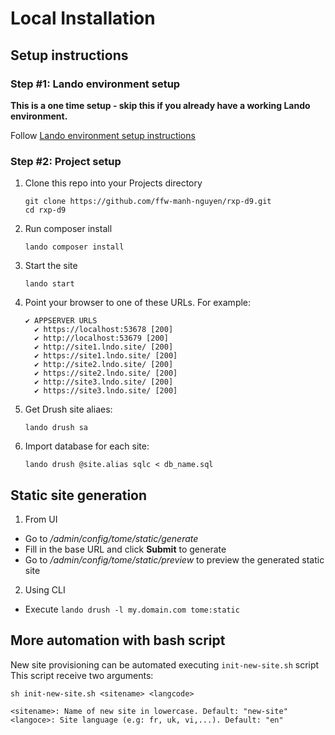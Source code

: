 # Local Installation

## Setup instructions

### Step #1: Lando environment setup

**This is a one time setup - skip this if you already have a working Lando environment.**  

Follow [Lando environment setup instructions](https://docs.lando.dev/getting-started/installation.html)

### Step #2: Project setup

1. Clone this repo into your Projects directory

    ```
    git clone https://github.com/ffw-manh-nguyen/rxp-d9.git
    cd rxp-d9
    ```

2. Run composer install

    ```
    lando composer install
    ```

2. Start the site

    ```
    lando start
    ```

3. Point your browser to one of these URLs. For example:

    ```
    ✔ APPSERVER URLS
      ✔ https://localhost:53678 [200]
      ✔ http://localhost:53679 [200]
      ✔ http://site1.lndo.site/ [200]
      ✔ https://site1.lndo.site/ [200]
      ✔ http://site2.lndo.site/ [200]
      ✔ https://site2.lndo.site/ [200]
      ✔ http://site3.lndo.site/ [200]
      ✔ https://site3.lndo.site/ [200]
    ```

4. Get Drush site aliaes: 
    ```
    lando drush sa
    ```

5. Import database for each site:
    ```
    lando drush @site.alias sqlc < db_name.sql
    ```

## Static site generation

1. From UI
- Go to */admin/config/tome/static/generate*
- Fill in the base URL and click **Submit** to generate
- Go to */admin/config/tome/static/preview* to preview the generated static site

2. Using CLI
- Execute `lando drush -l my.domain.com tome:static`

## More automation with bash script

New site provisioning can be automated executing `init-new-site.sh` script
This script receive two arguments:

  ```
  sh init-new-site.sh <sitename> <langcode>

  <sitename>: Name of new site in lowercase. Default: "new-site"
  <langoce>: Site language (e.g: fr, uk, vi,...). Default: "en"
  ```
